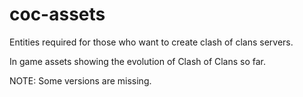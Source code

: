 # coc-assets
Entities required for those who want to create clash of clans  servers.


In game assets showing the evolution of Clash of Clans so far.


NOTE: Some versions are missing.

